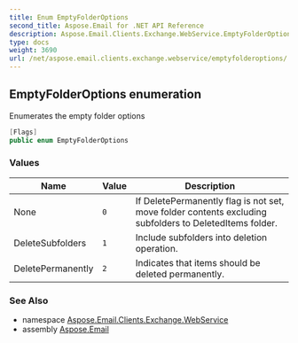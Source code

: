 ```yaml
---
title: Enum EmptyFolderOptions
second_title: Aspose.Email for .NET API Reference
description: Aspose.Email.Clients.Exchange.WebService.EmptyFolderOptions enum. Enumerates the empty folder options
type: docs
weight: 3690
url: /net/aspose.email.clients.exchange.webservice/emptyfolderoptions/
---
```

## EmptyFolderOptions enumeration

Enumerates the empty folder options

```csharp
[Flags]
public enum EmptyFolderOptions
```

### Values

| Name | Value | Description |
| --- | --- | --- |
| None | `0` | If DeletePermanently flag is not set, move folder contents excluding subfolders to DeletedItems folder. |
| DeleteSubfolders | `1` | Include subfolders into deletion operation. |
| DeletePermanently | `2` | Indicates that items should be deleted permanently. |

### See Also

* namespace [Aspose.Email.Clients.Exchange.WebService](../../aspose.email.clients.exchange.webservice/)
* assembly [Aspose.Email](../../)


